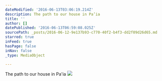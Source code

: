 ```yaml
---
dateModified: '2016-06-13T03:06:19.214Z'
description: The path to our house in Pa’ia
title: ''
author: []
datePublished: '2016-06-13T06:59:08.025Z'
sourcePath: _posts/2016-06-12-9e137b93-c770-40f2-b4f3-dd2f09d26d65.md
starred: true
inFeed: true
hasPage: false
inNav: false
_type: MediaObject

---
```

The path to our house in Pa'ia
![](https://the-grid-user-content.s3-us-west-2.amazonaws.com/ce34c6fb-8365-4332-9a86-2ad15282d21c.jpg)